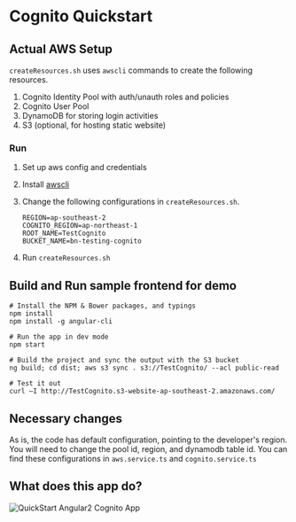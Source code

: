 # Cognito Quickstart

## Actual AWS Setup

`createResources.sh` uses `awscli` commands to create the following resources.

1. Cognito Identity Pool with auth/unauth roles and policies
2. Cognito User Pool
3. DynamoDB for storing login activities
4. S3 (optional, for hosting static website)

### Run

1. Set up aws config and credentials 
2. Install [awscli](http://docs.aws.amazon.com/cli/latest/userguide/installing.html)
3. Change the following configurations in ```createResources.sh```.

    ```
    REGION=ap-southeast-2
    COGNITO_REGION=ap-northeast-1
    ROOT_NAME=TestCognito
    BUCKET_NAME=bn-testing-cognito
    ```
4. Run ```createResources.sh```

## Build and Run sample frontend for demo

```
# Install the NPM & Bower packages, and typings
npm install
npm install -g angular-cli
```
```
# Run the app in dev mode
npm start
```
```
# Build the project and sync the output with the S3 bucket
ng build; cd dist; aws s3 sync . s3://TestCognito/ --acl public-read
```
```
# Test it out
curl –I http://TestCognito.s3-website-ap-southeast-2.amazonaws.com/
```

## Necessary changes
As is, the code has default configuration, pointing to the developer's region. You 
will need to change the pool id, region, and dynamodb table id. You can find these
configurations in ```aws.service.ts``` and ```cognito.service.ts```

## What does this app do?
![QuickStart Angular2 Cognito App](/aws/cognito-quickstart-app-overview.png?raw=true)
